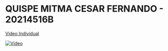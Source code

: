 # QUISPE MITMA CESAR FERNANDO - 20214516B

[Video Individual](https://www.youtube.com/watch?v=zzi8iH67LJQ)

[![Video](https://img.youtube.com/vi/zzi8iH67LJQ/0.jpg)](https://www.youtube.com/watch?v=zzi8iH67LJQ)
